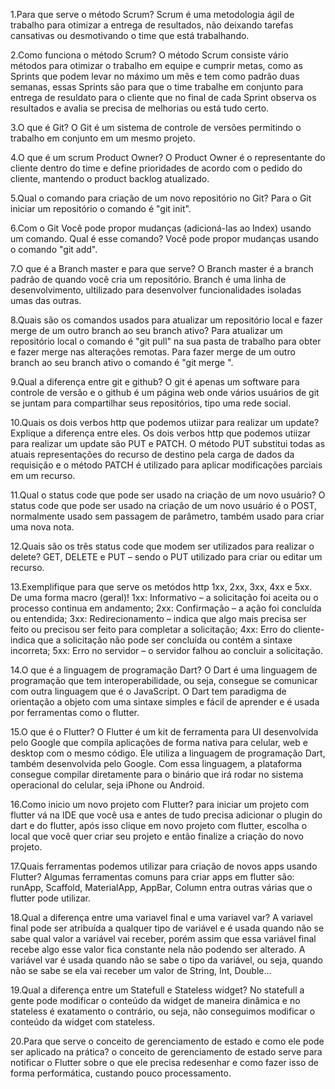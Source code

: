 1.Para que serve o método Scrum?
	Scrum é uma metodologia ágil de trabalho para otimizar a entrega de resultados,
	não deixando tarefas cansativas ou desmotivando o time que está trabalhando.

2.Como funciona o método Scrum? 
	O método Scrum consiste vário métodos para otimizar o trabalho em equipe e cumprir metas, 
	como as Sprints que podem levar no máximo um mês e tem como padrão duas semanas, essas Sprints 
	são para que o time trabalhe em conjunto para entrega de resuldato para o cliente que no final 
	de cada Sprint observa os resultados e avalia se precisa de melhorias ou está tudo certo.

3.O que é Git? 
	O Git é um sistema de controle de versões permitindo o trabalho em conjunto em um mesmo projeto.

4.O que é um scrum Product Owner? 
	O Product Owner é o representante do cliente dentro do time e define prioridades de acordo com 
	o pedido do cliente, mantendo o product backlog atualizado.

5.Qual o comando para criação de um novo repositório no Git?
	Para o Git iniciar um repositório o comando é "git init". 

6.Com o Git Você pode propor mudanças (adicioná-las ao Index) usando um comando. Qual é esse comando? 
	Você pode propor mudanças usando o comando "git add".

7.O que é a Branch master e para que serve? 
	O Branch master é a branch padrão de quando você cria um repositório. Branch é uma linha de desenvolvimento, 
	ultilizado para desenvolver funcionalidades isoladas umas das outras. 

8.Quais são os comandos usados para atualizar um repositório local e fazer merge de um outro branch ao seu branch ativo? 
	Para atualizar um repositório local o comando é "git pull" na sua pasta de trabalho para obter e fazer merge 
	nas alterações remotas. Para fazer merge de um outro branch ao seu branch ativo o comando é "git merge <branch>".

9.Qual a diferença entre git e github? 
	O git é apenas um software para controle de versão e o github é um página web onde vários usuários de git 
	se juntam para compartilhar seus repositórios, tipo uma rede social.

10.Quais os dois verbos http que podemos utiizar para realizar um update? Explique a diferença entre eles. 
	Os dois verbos http que podemos utiizar para realizar um update são PUT e PATCH. O método PUT substitui 
	todas as atuais representações do recurso de destino pela carga de dados da requisição e o método PATCH é 
	utilizado para aplicar modificações parciais em um recurso.

11.Qual o status code que pode ser usado na criação de um novo usuário? 
	O status code que pode ser usado na criação de um novo usuário é o POST, normalmente usado sem passagem de 
	parâmetro, também usado para criar uma nova nota.

12.Quais são os três status code que modem ser utilizados para realizar o delete? 
	GET, DELETE e PUT – sendo o PUT utilizado para criar ou editar um recurso.

13.Exemplifique para que serve os metódos http 1xx, 2xx, 3xx, 4xx e 5xx. De uma forma macro (geral)! 
	1xx: Informativo – a solicitação foi aceita ou o processo continua em andamento;
	2xx: Confirmação – a ação foi concluída ou entendida;
	3xx: Redirecionamento – indica que algo mais precisa ser feito ou precisou ser feito para completar a solicitação;
	4xx: Erro do cliente- indica que a solicitação não pode ser concluída ou contém a sintaxe incorreta;
	5xx: Erro no servidor – o servidor falhou ao concluir a solicitação.

14.O que é a linguagem de programação Dart?
	O Dart é uma linguagem de programação que tem interoperabilidade, ou seja, consegue se comunicar com outra linguagem que é o JavaScript. 
	O Dart tem paradigma de orientação a objeto com uma sintaxe simples e fácil de aprender e é usada por ferramentas como o flutter.

15.O que é o Flutter?
	O Flutter é um kit de ferramenta para UI desenvolvida pelo Google que compila aplicações de forma nativa para celular, web e desktop 
	com o mesmo código. Ele utiliza a linguagem de programação Dart, também desenvolvida pelo Google. Com essa linguagem, a plataforma 
	consegue compilar diretamente para o binário que irá rodar no sistema operacional do celular, seja iPhone ou Android. 	

16.Como inicio um novo projeto com Flutter?
	para iniciar um projeto com flutter vá na IDE que você usa e antes de tudo precisa adicionar o plugin do dart e do flutter, após isso clique em novo projeto com flutter, escolha o local que você quer criar seu projeto e então finalize a criação do novo projeto. 

17.Quais ferramentas podemos utilizar para criação de novos apps usando Flutter?
	Algumas ferramentas comuns para criar apps em flutter são: runApp, Scaffold, MaterialApp, AppBar, Column entra outras várias que 
	o flutter pode utilizar.

18.Qual a diferença entre uma variavel final e uma variavel var?
	A variavel final pode ser atribuída a qualquer tipo de variável e é usada quando não
	se sabe qual valor a variável vai receber, porém assim que essa variável final recebe algo 
	esse valor fica constante nela não podendo ser alterado. A variável var é usada quando não 
	se sabe o tipo da variável, ou seja, quando não se sabe se ela vai receber um valor de String, Int, Double...

19.Qual a diferença entre um Statefull e Stateless widget?
	No statefull a gente pode modificar o conteúdo da widget de maneira dinâmica e no stateless é exatamento o 
	contrário, ou seja, não conseguimos modificar o conteúdo da widget com stateless.

20.Para que serve o conceito de gerenciamento de estado e como ele pode ser aplicado na prática?
	o conceito de gerenciamento de estado serve para notificar o Flutter sobre o que ele precisa redesenhar e como 
	fazer isso de forma performática, custando pouco processamento.
